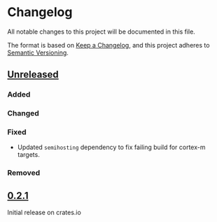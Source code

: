 # Changelog

All notable changes to this project will be documented in this file.

The format is based on [Keep a Changelog](https://keepachangelog.com/en/1.0.0/),
and this project adheres to [Semantic Versioning](https://semver.org/spec/v2.0.0.html).
## [Unreleased]
### Added

### Changed

### Fixed
- Updated `semihosting` dependency to fix failing build for cortex-m targets.

### Removed

## [0.2.1]
Initial release on crates.io

[unreleased]: https://github.com/probe-rs/embedded-test/compare/v0.2.1...master
[0.2.1]: https://github.com/probe-rs/embedded-test/releases/tag/v0.2.1
